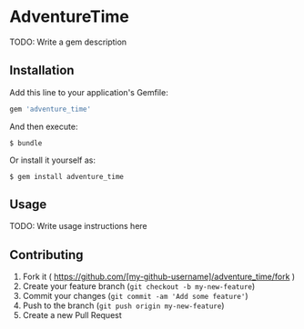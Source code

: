 # AdventureTime

TODO: Write a gem description

## Installation

Add this line to your application's Gemfile:

```ruby
gem 'adventure_time'
```

And then execute:

    $ bundle

Or install it yourself as:

    $ gem install adventure_time

## Usage

TODO: Write usage instructions here

## Contributing

1. Fork it ( https://github.com/[my-github-username]/adventure_time/fork )
2. Create your feature branch (`git checkout -b my-new-feature`)
3. Commit your changes (`git commit -am 'Add some feature'`)
4. Push to the branch (`git push origin my-new-feature`)
5. Create a new Pull Request
